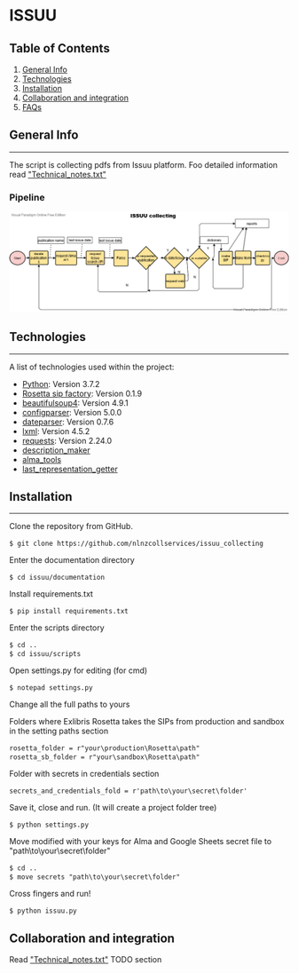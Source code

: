 # ISSUU
## Table of Contents
1. [General Info](#general-info)
2. [Technologies](#technologies)
3. [Installation](#installation)
4. [Collaboration and integration](#collaboration-and-integration)
5. [FAQs](#faqs)
## General Info
***
The script is collecting pdfs from Issuu platform. Foo detailed information read ["Technical_notes.txt"](/blob/main/Issuu/documentation/Technical_notes.txt)
### Pipeline
![Issuu](/documentation/Issuu.png)
## Technologies
***
A list of technologies used within the project:
* [Python](https://www.python.org/downloads/release/python-370/): Version  3.7.2 
* [Rosetta sip factory](https://github.com/NLNZDigitalPreservation/rosetta_sip_factory): Version 0.1.9
* [beautifulsoup4](https://https://www.crummy.com/software/BeautifulSoup/bs4/doc/): Version 4.9.1
* [configparser](https://docs.python.org/3/library/configparser.html): Version 5.0.0
* [dateparser](https://pypi.org/project/dateparser/): Version 0.7.6
* [lxml](https://pypi.org/project/lxml/): Version 4.5.2
* [requests](https://pypi.org/project/requests/): Version 2.24.0
* [description_maker](https://github.com/nlnzcollservices/bulk_item_ingester/tree/master/tools/description_maker.py)
* [alma_tools](https://github.com/nlnzcollservices/Alma-tools/alma_tools_v2.py)
* [last_representation_getter](https://github.com/nlnzcollservices/last_representation_getter/last_representation_getter.py)
## Installation
***

Clone the repository from GitHub. 
```
$ git clone https://github.com/nlnzcollservices/issuu_collecting
```
Enter the documentation directory
```
$ cd issuu/documentation
```
Install requirements.txt
```
$ pip install requirements.txt
```
Enter the scripts directory
```
$ cd ..
$ cd issuu/scripts
```
Open settings.py for editing (for cmd)
```
$ notepad settings.py
```
Change all the full paths to yours

Folders where Exlibris Rosetta takes the SIPs from production and sandbox in the setting paths section
```
rosetta_folder = r"your\production\Rosetta\path"
rosetta_sb_folder = r"your\sandbox\Rosetta\path"
```
Folder with secrets in credentials section
```
secrets_and_credentials_fold = r'path\to\your\secret\folder'
```
Save it, close and run. (It will create a project folder tree)
```
$ python settings.py
```
Move modified with your keys for Alma and Google Sheets secret file to  "path\to\your\secret\folder"
```
$ cd ..
$ move secrets "path\to\your\secret\folder"

```

Cross fingers and run!
```
$ python issuu.py
```
## Collaboration and integration

Read ["Technical_notes.txt"](/documentation/Technical_notes.txt) TODO section
